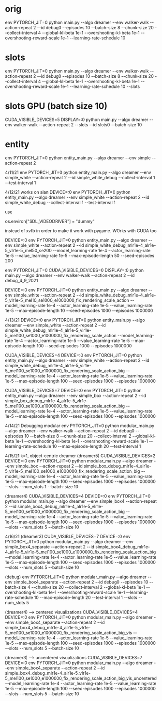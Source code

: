 # orig
env PYTORCH_JIT=0 python main.py --algo dreamer --env walker-walk --action-repeat 2 --id debug0 --episodes 10 --batch-size 8 --chunk-size 20 --collect-interval 4 --global-kl-beta 1e-1 --overshooting-kl-beta 1e-1 --overshooting-reward-scale 1e-1 --learning-rate-schedule 10

# slots
env PYTORCH_JIT=0 python main.py --algo dreamer --env walker-walk --action-repeat 2 --id debug0 --episodes 10 --batch-size 8 --chunk-size 20 --collect-interval 4 --global-kl-beta 1e-1 --overshooting-kl-beta 1e-1 --overshooting-reward-scale 1e-1 --learning-rate-schedule 10 --slots

# slots GPU (batch size 10)
CUDA_VISIBLE_DEVICES=5 DISPLAY=:0 python main.py --algo dreamer --env walker-walk --action-repeat 2 --slots --id slots0 --batch-size 10


# entity
env PYTORCH_JIT=0 python entity_main.py --algo dreamer --env simple --action-repeat 2

4/11/21
env PYTORCH_JIT=0 python entity_main.py --algo dreamer --env simple_white --action-repeat 2 --id simple_white_debug --collect-interval 1 --test-interval 1


4/12/21
works on alan
DEVICE=:0 env PYTORCH_JIT=0 python entity_main.py --algo dreamer --env simple_white --action-repeat 2 --id simple_white_debug --collect-interval 1 --test-interval 1

use 

os.environ["SDL_VIDEODRIVER"] = "dummy"

instead of xvfb in order to make it work with pygame. WOrks with CUDA too


DEVICE=:0 env PYTORCH_JIT=0 python entity_main.py --algo dreamer --env simple_white --action-repeat 2 --id simple_white_debug_mlr1e-4_alr1e-5_vlr1e-5_mel50_se200 --model_learning-rate 1e-4 --actor_learning-rate 1e-5 --value_learning-rate 1e-5 --max-episode-length 50 --seed-episodes 200

env PYTORCH_JIT=0 CUDA_VISIBLE_DEVICES=0 DISPLAY=:0 python main.py --algo dreamer --env walker-walk --action-repeat 2 --id debug_4_9_2021


DEVICE=:0 env PYTORCH_JIT=0 python entity_main.py --algo dreamer --env simple_white --action-repeat 2 --id simple_white_debug_mlr1e-4_alr1e-5_vlr1e-5_mel10_se1000_e1000000_fix_rendering_scale_action --model_learning-rate 1e-4 --actor_learning-rate 1e-5 --value_learning-rate 1e-5 --max-episode-length 10 --seed-episodes 1000 --episodes 1000000

4/13/21
DEVICE=:0 env PYTORCH_JIT=0 python entity_main.py --algo dreamer --env simple_white --action-repeat 2 --id simple_white_debug_mlr1e-4_alr1e-5_vlr1e-5_mel100_se1000_e1000000_fix_rendering_scale_action --model_learning-rate 1e-4 --actor_learning-rate 1e-5 --value_learning-rate 1e-5 --max-episode-length 100 --seed-episodes 1000 --episodes 1000000

CUDA_VISIBLE_DEVICES=4 DEVICE=:0 env PYTORCH_JIT=0 python entity_main.py --algo dreamer --env simple_white --action-repeat 2 --id simple_white_debug_mlr1e-4_alr1e-5_vlr1e-5_mel100_se1000_e1000000_fix_rendering_scale_action_big --model_learning-rate 1e-4 --actor_learning-rate 1e-5 --value_learning-rate 1e-5 --max-episode-length 100 --seed-episodes 1000 --episodes 1000000

CUDA_VISIBLE_DEVICES=7 DEVICE=:0 env PYTORCH_JIT=0 python entity_main.py --algo dreamer --env simple_box --action-repeat 2 --id simple_box_debug_mlr1e-4_alr1e-5_vlr1e-5_mel100_se1000_e1000000_fix_rendering_scale_action_big --model_learning-rate 1e-4 --actor_learning-rate 1e-5 --value_learning-rate 1e-5 --max-episode-length 100 --seed-episodes 1000 --episodes 1000000

4/14/21
Debugging modular
env PYTORCH_JIT=0 python modular_main.py --algo dreamer --env walker-walk --action-repeat 2 --id debug0 --episodes 10 --batch-size 8 --chunk-size 20 --collect-interval 2 --global-kl-beta 1e-1 --overshooting-kl-beta 1e-1 --overshooting-reward-scale 1e-1 --learning-rate-schedule 10 --max-episode-length 20 --test-interval 1

4/15/21
k=1, object-centric dreamer (dreamer5)
CUDA_VISIBLE_DEVICES=2 DEVICE=:0 env PYTORCH_JIT=0 python modular_main.py --algo dreamer --env simple_box --action-repeat 2 --id simple_box_debug_mlr1e-4_alr1e-5_vlr1e-5_mel100_se1000_e1000000_fix_rendering_scale_action_big --model_learning-rate 1e-4 --actor_learning-rate 1e-5 --value_learning-rate 1e-5 --max-episode-length 100 --seed-episodes 1000 --episodes 1000000 --slots --num_slots 1 --batch-size 10

(dreamer4)
CUDA_VISIBLE_DEVICES=4 DEVICE=:0 env PYTORCH_JIT=0 python modular_main.py --algo dreamer --env simple_box4 --action-repeat 2 --id simple_box4_debug_mlr1e-4_alr1e-5_vlr1e-5_mel100_se1000_e1000000_fix_rendering_scale_action_big --model_learning-rate 1e-4 --actor_learning-rate 1e-5 --value_learning-rate 1e-5 --max-episode-length 100 --seed-episodes 1000 --episodes 1000000 --slots --num_slots 5 --batch-size 10

4/16/21
(dreamer3)
CUDA_VISIBLE_DEVICES=7 DEVICE=:0 env PYTORCH_JIT=0 python modular_main.py --algo dreamer --env simple_box4_separate --action-repeat 2 --id simple_box4_debug_mlr1e-4_alr1e-5_vlr1e-5_mel100_se1000_e1000000_fix_rendering_scale_action_big --model_learning-rate 1e-4 --actor_learning-rate 1e-5 --value_learning-rate 1e-5 --max-episode-length 100 --seed-episodes 1000 --episodes 1000000 --slots --num_slots 5 --batch-size 10

(debug)
env PYTORCH_JIT=0 python modular_main.py --algo dreamer --env simple_box4_separate --action-repeat 2 --id debug0 --episodes 10 --batch-size 4 --chunk-size 20 --collect-interval 2 --global-kl-beta 1e-1 --overshooting-kl-beta 1e-1 --overshooting-reward-scale 1e-1 --learning-rate-schedule 10 --max-episode-length 20 --test-interval 1 --slots --num_slots 5

(dreamer4) --> centered visualizations
CUDA_VISIBLE_DEVICES=4 DEVICE=:0 env PYTORCH_JIT=0 python modular_main.py --algo dreamer --env simple_box4_separate --action-repeat 2 --id simple_box4_debug_mlr1e-4_alr1e-5_vlr1e-5_mel100_se1000_e1000000_fix_rendering_scale_action_big_vis --model_learning-rate 1e-4 --actor_learning-rate 1e-5 --value_learning-rate 1e-5 --max-episode-length 100 --seed-episodes 1000 --episodes 1000000 --slots --num_slots 5 --batch-size 10

(dreamer3) --> uncentered visualizations
CUDA_VISIBLE_DEVICES=7 DEVICE=:0 env PYTORCH_JIT=0 python modular_main.py --algo dreamer --env simple_box4_separate --action-repeat 2 --id simple_box4_debug_mlr1e-4_alr1e-5_vlr1e-5_mel100_se1000_e1000000_fix_rendering_scale_action_big_vis_uncentered --model_learning-rate 1e-4 --actor_learning-rate 1e-5 --value_learning-rate 1e-5 --max-episode-length 100 --seed-episodes 1000 --episodes 1000000 --slots --num_slots 5 --batch-size 10

